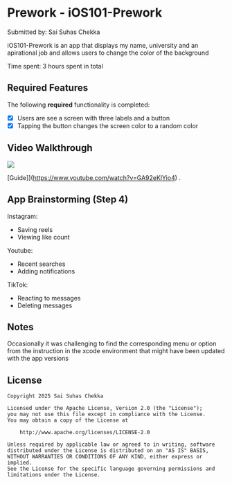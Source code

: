 # Prework - iOS101-Prework

Submitted by: Sai Suhas Chekka

iOS101-Prework is an app that displays my name, university and an apirational job  and allows users to change the color of the background  

Time spent: 3 hours spent in total

## Required Features

The following **required** functionality is completed:

- [x] Users are see a screen with three labels and a button
- [x] Tapping the button changes the screen color to a random color
 
## Video Walkthrough

<a href="https://www.loom.com/share/09284217f621460c93f10505cdfe79c6">
      <img style="max-width:300px;" src="https://cdn.loom.com/sessions/thumbnails/09284217f621460c93f10505cdfe79c6-81c51be2842e3305-full-play.gif">
</a>

[Guide]](https://www.youtube.com/watch?v=GA92eKlYio4) .

## App Brainstorming (Step 4)

Instagram:
- Saving reels
- Viewing like count

Youtube:
- Recent searches
- Adding notifications

TikTok:
- Reacting to messages
- Deleting messages

## Notes

Occasionally it was challenging to find the corresponding menu or option from the instruction in the xcode environment that might have been updated with the app versions 

## License

    Copyright 2025 Sai Suhas Chekka

    Licensed under the Apache License, Version 2.0 (the "License");
    you may not use this file except in compliance with the License.
    You may obtain a copy of the License at

        http://www.apache.org/licenses/LICENSE-2.0

    Unless required by applicable law or agreed to in writing, software
    distributed under the License is distributed on an "AS IS" BASIS,
    WITHOUT WARRANTIES OR CONDITIONS OF ANY KIND, either express or implied.
    See the License for the specific language governing permissions and
    limitations under the License.
